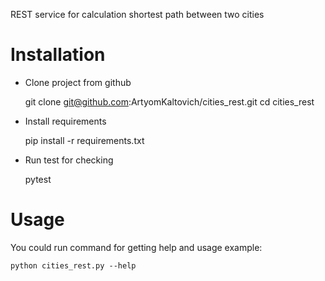REST service for calculation shortest path between two cities

# Installation

* Clone project from github


    git clone git@github.com:ArtyomKaltovich/cities_rest.git
    cd cities_rest

* Install requirements


    pip install -r requirements.txt

* Run test for checking


    pytest

# Usage

You could run command for getting help and usage example:

    python cities_rest.py --help
